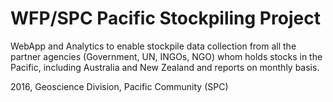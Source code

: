 WFP/SPC Pacific Stockpiling Project
===================================

WebApp and Analytics to enable stockpile data collection from all the partner agencies (Government, UN, INGOs, NGO) whom holds stocks in the Pacific, including Australia and New Zealand and reports on monthly basis.

2016, Geoscience Division, Pacific Community (SPC)
